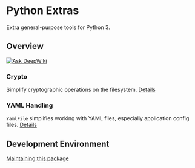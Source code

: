 # Python Extras

Extra general-purpose tools for Python 3.

## Overview

[![Ask DeepWiki](https://deepwiki.com/badge.svg)](https://deepwiki.com/clydecbrown/ccb-extras)

### Crypto

Simplify cryptographic operations on the filesystem. [Details](docs/crypto.md)

### YAML Handling

`YamlFile` simplifies working with YAML files, especially application config files. [Details](docs/yaml.md)

## Development Environment

[Maintaining this package](docs/dev.md)
